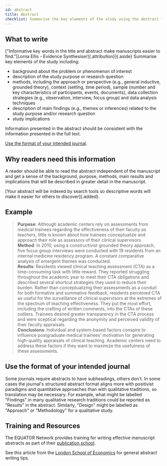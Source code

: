 ```yaml
---
id: abstract 
title: Abstract
checklist: Summarise the key elements of the study using the abstract format of the intended publication.
---
```


## What to write

["Informative key words in the title and abstract make manuscripts easier to find."[Lorna Ellis - Evidence Synthesiser]{.attribution}]{.aside}
Summarise key elements of the study including:

* background about the problem or phenomenon of interest
* description of the study purpose or research question
* methods, including the approach or perspective (e.g., general inductive, grounded theory), context (setting, time period), sample (number and key characteristics of participants, events, documents), data collection strategies (e g., observation, interview, focus group) and data analysis techniques
* description of main findings (e.g., themes or inferences) related to the study purpose and/or research question
* study implications

<!-- #ASK
What is the difference between approach and perspective?
Is approach the same as qualitative approach?
Are data collection strategies the same as data collection methods? -->

Information presented in the abstract should be consistent with the information presented in the full text.

[Use the format of your intended journal](.).

## Why readers need this information

A reader should be able to read the abstract independent of the manuscript and get a sense of the background, purpose, methods, main results and implications that will be described in greater detail in the manuscript.

[Your abstract will be indexed by search tools so descriptive words will make it easier for others to discover]{.added}.
<!-- #TODO: abstracts are indexed by search tools -->

## Example

> **Purpose**: Although academic centers rely on assessments from medical trainees regarding the effectiveness of their faculty as teachers, little is known about how trainees conceptualize and approach their role as assessors of their clinical supervisors<br>**Method**: In 2010, using a constructivist grounded theory approach, five focus group interviews were conducted with 19 residents from an internal medicine residency program. A constant comparative analysis of emergent themes was conducted.<br>**Results**: Residents viewed clinical teaching assessment (CTA) as a time-consuming task with little reward. They reported struggling throughout the academic year to meet their CTA obligations and described several shortcut strategies they used to reduce their burden. Rather than conceptualizing their assessments as a conduit for both formative and summative feedback, residents perceived CTA as useful for the surveillance of clinical supervisors at the extremes of the spectrum of teaching effectiveness. They put the most effort, including the crafting of written comments, into the CTAs of these outliers. Trainees desired greater transparency in the CTA process and were sceptical regarding the anonymity and perceived validity of their faculty appraisals.<br>**Conclusions**: Individual and system-based factors conspire to influence postgraduate medical trainees’ motivation for generating high-quality appraisals of clinical teaching. Academic centers need to address these factors if they want to maximize the usefulness of these assessments.

<!-- #TODO: bad examples -->
## Use the format of your intended journal

Some journals require abstracts to have subheadings, others don't. In some cases the journal's structured abstract format aligns more with positivist paradigms and quantitative approaches than with qualitative traditions, so translation may be necessary. For example, what might be labelled "Findings" in many qualitative research traditions could be reported as "Results" in the abstract. Similarly, "Design" might be labelled as "Approach" or "Methodology" for a qualitative study.

## Training and Resources

The EQUATOR Network provides training for writing effective manuscript abstracts as part of their [publication school](https://www.equator-network.org/2023/01/24/uk-equator-centre-publication-school-april-2023/).

See this article from the [London School of Economics](https://blogs.lse.ac.uk/impactofsocialsciences/2011/06/20/essential-guide-writing-good-abstracts/) for general abstract writing tips.
